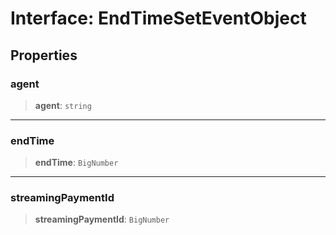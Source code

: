# Interface: EndTimeSetEventObject

## Properties

### agent

> **agent**: `string`

***

### endTime

> **endTime**: `BigNumber`

***

### streamingPaymentId

> **streamingPaymentId**: `BigNumber`
